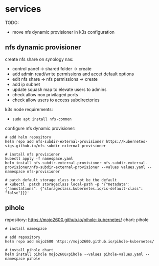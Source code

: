 # services

TODO:
- move nfs dynamic provisioner in k3s configuration


## nfs dynamic provisioner

create nfs share on synology nas:
- control panel -> shared folder -> create
- add admin read/write permissions and accet default options
- edit nfs share -> nfs permissions -> create
- add ip subnet
- update squash map to elevate users to admins
- check allow non privilaged ports
- check allow users to access subdirectories

k3s node requirements:
- `sudo apt install nfs-common`

configure nfs dynamic provisioner:
```
# add helm repository
helm repo add nfs-subdir-external-provisioner https://kubernetes-sigs.github.io/nfs-subdir-external-provisioner

# install nfs provisioner
kubectl apply -f namespace.yaml
helm install nfs-subdir-external-provisioner nfs-subdir-external-provisioner/nfs-subdir-external-provisioner --values values.yaml --namespace nfs-provisioner

# patch default storage class to not be the default
# kubectl  patch storageclass local-path -p '{"metadata": {"annotations": {"storageclass.kubernetes.io/is-default-class": "false"}}}'

```

## pihole

repository: https://mojo2600.github.io/pihole-kubernetes/
chart: pihole

```
# install namespace

# add repository
helm repo add mojo2600 https://mojo2600.github.io/pihole-kubernetes/

# install pihole chart
helm install pihole mojo2600/pihole --values pihole-values.yaml --namespace pihole

```
